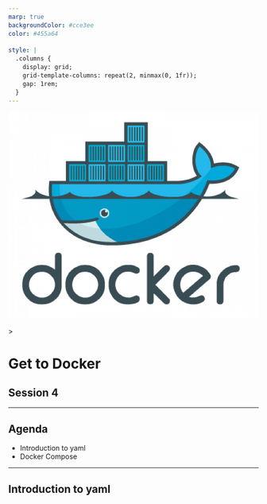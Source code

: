 ```yaml
---
marp: true
backgroundColor: #cce3ee
color: #455a64

style: |
  .columns {
    display: grid;
    grid-template-columns: repeat(2, minmax(0, 1fr));
    gap: 1rem;
  }
---
```


![bg right height:4.5in](imgs/dockerLogo.png)

<!--_fontSize:13px-->>

# <!--fit--> Get to Docker

## Session 4

---

## Agenda

- Introduction to yaml
- Docker Compose

---

## Introduction to yaml

